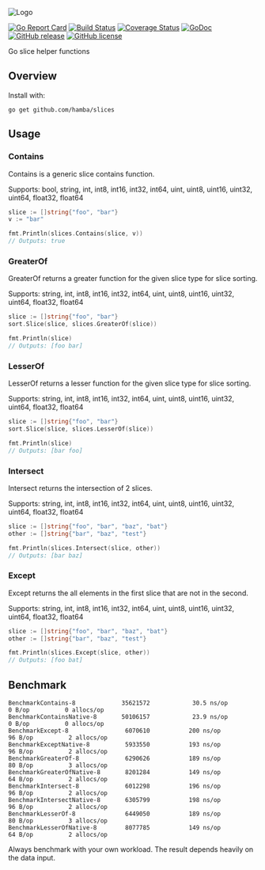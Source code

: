 ![Logo](http://svg.wiersma.co.za/hamba/project?title=slices&tag=Slice%20helper%20functions)

[![Go Report Card](https://goreportcard.com/badge/github.com/hamba/slices)](https://goreportcard.com/report/github.com/hamba/slices)
[![Build Status](https://travis-ci.com/hamba/slices.svg?branch=master)](https://travis-ci.com/hamba/slices)
[![Coverage Status](https://coveralls.io/repos/github/hamba/slices/badge.svg?branch=master)](https://coveralls.io/github/hamba/slices?branch=master)
[![GoDoc](https://godoc.org/github.com/hamba/slices?status.svg)](https://godoc.org/github.com/hamba/slices)
[![GitHub release](https://img.shields.io/github/release/hamba/slices.svg)](https://github.com/hamba/slices/releases)
[![GitHub license](https://img.shields.io/badge/license-MIT-blue.svg)](https://raw.githubusercontent.com/hamba/slices/master/LICENSE)

Go slice helper functions

## Overview

Install with:

```shell
go get github.com/hamba/slices
```

## Usage

### Contains

Contains is a generic slice contains function.

Supports: bool, string, int, int8, int16, int32, int64, uint, uint8, uint16, uint32, uint64, float32, float64

```go
slice := []string{"foo", "bar"}
v := "bar"

fmt.Println(slices.Contains(slice, v))
// Outputs: true
```

### GreaterOf

GreaterOf returns a greater function for the given slice type for slice sorting.

Supports: string, int, int8, int16, int32, int64, uint, uint8, uint16, uint32, uint64, float32, float64

```go
slice := []string{"foo", "bar"}
sort.Slice(slice, slices.GreaterOf(slice))

fmt.Println(slice)
// Outputs: [foo bar]
```

### LesserOf

LesserOf returns a lesser function for the given slice type for slice sorting.

Supports: string, int, int8, int16, int32, int64, uint, uint8, uint16, uint32, uint64, float32, float64

```go
slice := []string{"foo", "bar"}
sort.Slice(slice, slices.LesserOf(slice))

fmt.Println(slice)
// Outputs: [bar foo]
```

### Intersect

Intersect returns the intersection of 2 slices.

Supports: string, int, int8, int16, int32, int64, uint, uint8, uint16, uint32, uint64, float32, float64

```go
slice := []string{"foo", "bar", "baz", "bat"}
other := []string{"bar", "baz", "test"}

fmt.Println(slices.Intersect(slice, other))
// Outputs: [bar baz]
```

### Except

Except returns the all elements in the first slice that are not in the second.

Supports: string, int, int8, int16, int32, int64, uint, uint8, uint16, uint32, uint64, float32, float64

```go
slice := []string{"foo", "bar", "baz", "bat"}
other := []string{"bar", "baz", "test"}

fmt.Println(slices.Except(slice, other))
// Outputs: [foo bat]
```

## Benchmark

```
BenchmarkContains-8          	35621572	        30.5 ns/op	       0 B/op	       0 allocs/op
BenchmarkContainsNative-8    	50106157	        23.9 ns/op	       0 B/op	       0 allocs/op
BenchmarkExcept-8            	 6070610	       200 ns/op	      96 B/op	       2 allocs/op
BenchmarkExceptNative-8      	 5933550	       193 ns/op	      96 B/op	       2 allocs/op
BenchmarkGreaterOf-8         	 6290626	       189 ns/op	      80 B/op	       3 allocs/op
BenchmarkGreaterOfNative-8   	 8201284	       149 ns/op	      64 B/op	       2 allocs/op
BenchmarkIntersect-8         	 6012298	       196 ns/op	      96 B/op	       2 allocs/op
BenchmarkIntersectNative-8   	 6305799	       198 ns/op	      96 B/op	       2 allocs/op
BenchmarkLesserOf-8          	 6449050	       189 ns/op	      80 B/op	       3 allocs/op
BenchmarkLesserOfNative-8    	 8077785	       149 ns/op	      64 B/op	       2 allocs/op
```

Always benchmark with your own workload. The result depends heavily on the data input.

